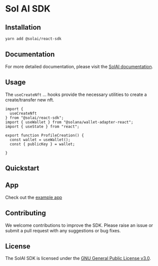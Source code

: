 # Sol AI SDK

## Installation

```bash
yarn add @solai/react-sdk
```

## Documentation

For more detailed documentation, please visit the [SolAI documentation](https://docs.com/).

## Usage

The `useCreateNft` ...  hooks provide the necessary utilities to create a create/transfer new nft.

```tsx
import {
  useCreateNft
} from "@solai/react-sdk";
import { useWallet } from "@solana/wallet-adapter-react";
import { useState } from "react";

export function ProfileCreation() {
  const wallet = useWallet();
  const { publicKey } = wallet;
  
}
```

## Quickstart



## App

Check out the [example app](https://github.com/maweiche) 

## Contributing

We welcome contributions to improve the SDK. Please raise an issue or submit a pull request with any suggestions or bug fixes.

## License

The SolAI SDK is licensed under the [GNU General Public License v3.0](https://github.com/maweiche).

